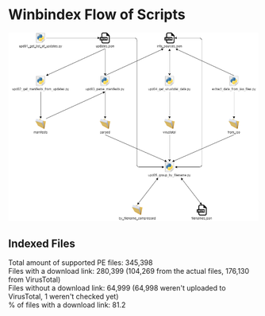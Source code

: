 # Winbindex Flow of Scripts

![winbindex-scripts-flow.png](winbindex-scripts-flow.png)

## Indexed Files

<!--FileStats-->
Total amount of supported PE files: 345,398  
Files with a download link: 280,399 (104,269 from the actual files, 176,130 from VirusTotal)  
Files without a download link: 64,999 (64,998 weren't uploaded to VirusTotal, 1 weren't checked yet)  
% of files with a download link: 81.2  
<!--/FileStats-->
